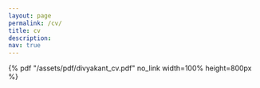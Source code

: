 ```yaml
---
layout: page
permalink: /cv/
title: cv
description:
nav: true
---
```


{% pdf "/assets/pdf/divyakant_cv.pdf" no_link width=100% height=800px %}
